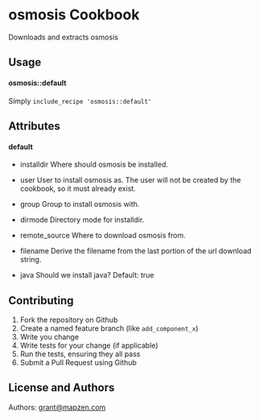 osmosis Cookbook
==================
Downloads and extracts osmosis

Usage
-----
#### osmosis::default
Simply ```include_recipe 'osmosis::default'```

Attributes
----------
#### default
* installdir
Where should osmosis be installed.

* user
User to install osmosis as. The user will
not be created by the cookbook, so it must
already exist.

* group
Group to install osmosis with.

* dirmode
Directory mode for installdir.

* remote_source
Where to download osmosis from.

* filename
Derive the filename from the last portion of the
url download string.

* java
Should we install java?
Default: true


Contributing
------------
1. Fork the repository on Github
2. Create a named feature branch (like `add_component_x`)
3. Write you change
4. Write tests for your change (if applicable)
5. Run the tests, ensuring they all pass
6. Submit a Pull Request using Github

License and Authors
-------------------
Authors: grant@mapzen.com


